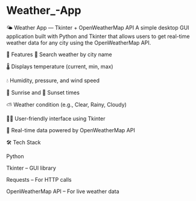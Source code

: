 # Weather_-App
🌤️ Weather App — Tkinter + OpenWeatherMap API
A simple desktop GUI application built with Python and Tkinter that allows users to get real-time weather data for any city using the OpenWeatherMap API.

📌 Features
🔎 Search weather by city name

🌡️ Displays temperature (current, min, max)

💧 Humidity, pressure, and wind speed

🌅 Sunrise and 🌇 Sunset times

⛅ Weather condition (e.g., Clear, Rainy, Cloudy)

🧑‍💻 User-friendly interface using Tkinter

📡 Real-time data powered by OpenWeatherMap API

🛠️ Tech Stack

Python

Tkinter – GUI library

Requests – For HTTP calls

OpenWeatherMap API – For live weather data

